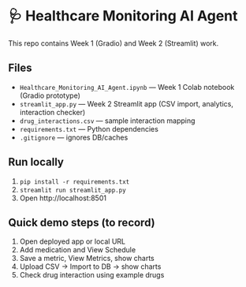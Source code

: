 # 🩺 Healthcare Monitoring AI Agent

This repo contains Week 1 (Gradio) and Week 2 (Streamlit) work.

## Files
- `Healthcare_Monitoring_AI_Agent.ipynb` — Week 1 Colab notebook (Gradio prototype)
- `streamlit_app.py` — Week 2 Streamlit app (CSV import, analytics, interaction checker)
- `drug_interactions.csv` — sample interaction mapping
- `requirements.txt` — Python dependencies
- `.gitignore` — ignores DB/caches

## Run locally
1. `pip install -r requirements.txt`
2. `streamlit run streamlit_app.py`
3. Open http://localhost:8501

## Quick demo steps (to record)
1. Open deployed app or local URL
2. Add medication and View Schedule
3. Save a metric, View Metrics, show charts
4. Upload CSV → Import to DB → show charts
5. Check drug interaction using example drugs

